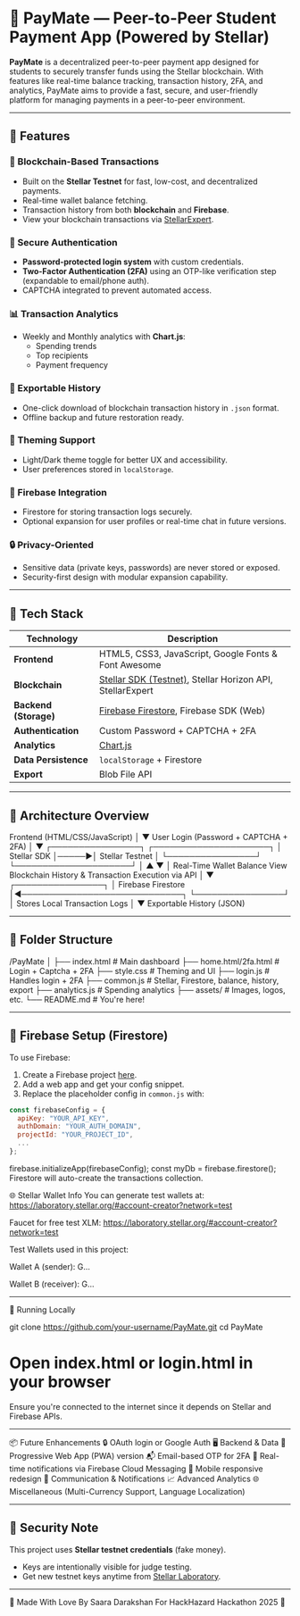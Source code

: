 # 💸 PayMate — Peer-to-Peer Student Payment App (Powered by Stellar)

**PayMate** is a decentralized peer-to-peer payment app designed for students to securely transfer funds using the Stellar blockchain. With features like real-time balance tracking, transaction history, 2FA, and analytics, PayMate aims to provide a fast, secure, and user-friendly platform for managing payments in a peer-to-peer environment.

---

## 🚀 Features

### 🔗 Blockchain-Based Transactions
- Built on the **Stellar Testnet** for fast, low-cost, and decentralized payments.
- Real-time wallet balance fetching.
- Transaction history from both **blockchain** and **Firebase**.
- View your blockchain transactions via [StellarExpert](https://stellar.expert/explorer/testnet/).

### 🔐 Secure Authentication
- **Password-protected login system** with custom credentials.
- **Two-Factor Authentication (2FA)** using an OTP-like verification step (expandable to email/phone auth).
- CAPTCHA integrated to prevent automated access.

### 📊 Transaction Analytics
- Weekly and Monthly analytics with **Chart.js**:
  - Spending trends
  - Top recipients
  - Payment frequency

### 🔁 Exportable History
- One-click download of blockchain transaction history in `.json` format.
- Offline backup and future restoration ready.

### 🌙 Theming Support
- Light/Dark theme toggle for better UX and accessibility.
- User preferences stored in `localStorage`.

### 🔧 Firebase Integration
- Firestore for storing transaction logs securely.
- Optional expansion for user profiles or real-time chat in future versions.

### 🔒 Privacy-Oriented
- Sensitive data (private keys, passwords) are never stored or exposed.
- Security-first design with modular expansion capability.

---

## 🔧 Tech Stack

| Technology | Description |
|------------|-------------|
| **Frontend** | HTML5, CSS3, JavaScript, Google Fonts & Font Awesome |
| **Blockchain** | [Stellar SDK (Testnet)](https://developers.stellar.org/docs), Stellar Horizon API, StellarExpert |
| **Backend (Storage)** | [Firebase Firestore](https://firebase.google.com/docs/firestore), Firebase SDK (Web) |
| **Authentication** | Custom Password + CAPTCHA + 2FA |
| **Analytics** | [Chart.js](https://www.chartjs.org/) |
| **Data Persistence** | `localStorage` + Firestore |
| **Export** | Blob File API |

---

## 🧠 Architecture Overview

Frontend (HTML/CSS/JavaScript)
          │
          ▼
User Login (Password + CAPTCHA + 2FA)
          │
          ▼
 ┌────────────────┐       ┌─────────────────────┐
 │   Stellar SDK  │─────▶│   Stellar Testnet    │
 └────────────────┘       └─────────────────────┘
          │                        ▲
          ▼                        │
Real-Time Wallet Balance     View Blockchain History
  & Transaction Execution          via API
          │
          ▼
 ┌────────────────┐
 │  Firebase Firestore │◀─────────────────────────────┐
 └────────────────┘                                  │
   Stores Local Transaction Logs                     │
                                                     ▼
                                              Exportable History (JSON)

---

## 📂 Folder Structure

/PayMate │ ├── index.html # Main dashboard ├── home.html/2fa.html # Login + Captcha + 2FA ├── style.css # Theming and UI ├── login.js # Handles login + 2FA ├── common.js # Stellar, Firestore, balance, history, export ├── analytics.js # Spending analytics ├── assets/ # Images, logos, etc. └── README.md # You're here!

---

## 🔐 Firebase Setup (Firestore)

To use Firebase:
1. Create a Firebase project [here](https://console.firebase.google.com).
2. Add a web app and get your config snippet.
3. Replace the placeholder config in `common.js` with:

```js
const firebaseConfig = {
  apiKey: "YOUR_API_KEY",
  authDomain: "YOUR_AUTH_DOMAIN",
  projectId: "YOUR_PROJECT_ID",
  ...
};
```
firebase.initializeApp(firebaseConfig);
const myDb = firebase.firestore();
Firestore will auto-create the transactions collection.

🌐 Stellar Wallet Info
You can generate test wallets at: https://laboratory.stellar.org/#account-creator?network=test

Faucet for free test XLM: https://laboratory.stellar.org/#account-creator?network=test

Test Wallets used in this project:

Wallet A (sender): G...

Wallet B (receiver): G...

---

🧪 Running Locally

git clone https://github.com/your-username/PayMate.git
cd PayMate
# Open index.html or login.html in your browser
Ensure you're connected to the internet since it depends on Stellar and Firebase APIs.

---

📦 Future Enhancements
🔒 OAuth login or Google Auth
🖥️ Backend & Data
📲 Progressive Web App (PWA) version
📬 Email-based OTP for 2FA
🧾 Real-time notifications via Firebase Cloud Messaging
📱 Mobile responsive redesign
💬 Communication & Notifications
📈 Advanced Analytics
🌐 Miscellaneous (Multi-Currency Support, Language Localization)

---

## 🔐 Security Note
This project uses **Stellar testnet credentials** (fake money).  
- Keys are intentionally visible for judge testing.  
- Get new testnet keys anytime from [Stellar Laboratory](https://laboratory.stellar.org).

---

🙌 Made With Love
By Saara Darakshan
For HackHazard Hackathon 2025 💙
